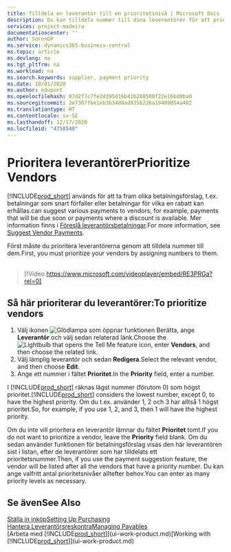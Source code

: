```yaml
---
title: Tilldela en leverantör till en prioritetsnivå | Microsoft Docs
description: Du kan tilldela nummer till dina leverantörer för att prioritera dessa och underlätta betalningsförslag i Business Central.
services: project-madeira
documentationcenter: ''
author: SorenGP
ms.service: dynamics365-business-central
ms.topic: article
ms.devlang: na
ms.tgt_pltfrm: na
ms.workload: na
ms.search.keywords: supplier, payment priority
ms.date: 10/01/2020
ms.author: edupont
ms.openlocfilehash: 87d2f7c7fe2d395d16b41b288500f22e16bd0ba0
ms.sourcegitcommit: 2e7307fbe1eb3b34d0ad9356226a19409054a402
ms.translationtype: HT
ms.contentlocale: sv-SE
ms.lasthandoff: 12/17/2020
ms.locfileid: "4758548"
---
```

# <a name="prioritize-vendors"></a><span data-ttu-id="1f1f2-103">Prioritera leverantörer</span><span class="sxs-lookup"><span data-stu-id="1f1f2-103">Prioritize Vendors</span></span>
[!INCLUDE[prod_short](includes/prod_short.md)] <span data-ttu-id="1f1f2-104">används för att ta fram olika betalningsförslag, t.ex. betalningar som snart förfaller eller betalningar för vilka en rabatt kan erhållas.</span><span class="sxs-lookup"><span data-stu-id="1f1f2-104">can suggest various payments to vendors, for example, payments that will be due soon or payments where a discount is available.</span></span> <span data-ttu-id="1f1f2-105">Mer information finns i [Föreslå leverantörsbetalningar](payables-how-suggest-vendor-payments.md).</span><span class="sxs-lookup"><span data-stu-id="1f1f2-105">For more information, see [Suggest Vendor Payments](payables-how-suggest-vendor-payments.md).</span></span>

<span data-ttu-id="1f1f2-106">Först måste du prioritera leverantörerna genom att tilldela nummer till dem.</span><span class="sxs-lookup"><span data-stu-id="1f1f2-106">First, you must prioritize your vendors by assigning numbers to them.</span></span>
<br><br>
> [!Video https://www.microsoft.com/videoplayer/embed/RE3PRGa?rel=0]

## <a name="to-prioritize-vendors"></a><span data-ttu-id="1f1f2-107">Så här prioriterar du leverantörer:</span><span class="sxs-lookup"><span data-stu-id="1f1f2-107">To prioritize vendors</span></span>
1. <span data-ttu-id="1f1f2-108">Välj ikonen ![Glödlampa som öppnar funktionen Berätta](media/ui-search/search_small.png "Berätta vad du vill göra"), ange **Leverantör** och välj sedan relaterad länk.</span><span class="sxs-lookup"><span data-stu-id="1f1f2-108">Choose the ![Lightbulb that opens the Tell Me feature](media/ui-search/search_small.png "Tell me what you want to do") icon, enter **Vendors**, and then choose the related link.</span></span>
2. <span data-ttu-id="1f1f2-109">Välj lämplig leverantör och sedan **Redigera**.</span><span class="sxs-lookup"><span data-stu-id="1f1f2-109">Select the relevant vendor, and then choose **Edit**.</span></span>
3. <span data-ttu-id="1f1f2-110">Ange ett nummer i fältet **Prioritet**.</span><span class="sxs-lookup"><span data-stu-id="1f1f2-110">In the **Priority** field, enter a number.</span></span>

<span data-ttu-id="1f1f2-111">I [!INCLUDE[prod_short](includes/prod_short.md)] räknas lägst nummer (förutom 0) som högst prioritet.</span><span class="sxs-lookup"><span data-stu-id="1f1f2-111">[!INCLUDE[prod_short](includes/prod_short.md)] considers the lowest number, except 0, to have the highest priority.</span></span> <span data-ttu-id="1f1f2-112">Om du t.ex. använder 1, 2 och 3 har alltså 1 högst prioritet.</span><span class="sxs-lookup"><span data-stu-id="1f1f2-112">So, for example, if you use 1, 2, and 3, then 1 will have the highest priority.</span></span>

<span data-ttu-id="1f1f2-113">Om du inte vill prioritera en leverantör lämnar du fältet **Prioritet** tomt.</span><span class="sxs-lookup"><span data-stu-id="1f1f2-113">If you do not want to prioritize a vendor, leave the **Priority** field blank.</span></span> <span data-ttu-id="1f1f2-114">Om du sedan använder funktionen för betalningsförslag visas den här leverantören sist i listan, efter de leverantörer som har tilldelats ett prioritetsnummer.</span><span class="sxs-lookup"><span data-stu-id="1f1f2-114">Then, if you use the payment suggestion feature, the vendor will be listed after all the vendors that have a priority number.</span></span> <span data-ttu-id="1f1f2-115">Du kan ange valfritt antal prioritetsnivåer alltefter behov.</span><span class="sxs-lookup"><span data-stu-id="1f1f2-115">You can enter as many priority levels as necessary.</span></span>

## <a name="see-also"></a><span data-ttu-id="1f1f2-116">Se även</span><span class="sxs-lookup"><span data-stu-id="1f1f2-116">See Also</span></span>
[<span data-ttu-id="1f1f2-117">Ställa in inköp</span><span class="sxs-lookup"><span data-stu-id="1f1f2-117">Setting Up Purchasing</span></span>](purchasing-setup-purchasing.md)  
[<span data-ttu-id="1f1f2-118">Hantera Leverantörsreskontra</span><span class="sxs-lookup"><span data-stu-id="1f1f2-118">Managing Payables</span></span>](payables-manage-payables.md)  
<span data-ttu-id="1f1f2-119">[Arbeta med [!INCLUDE[prod_short](includes/prod_short.md)]](ui-work-product.md)</span><span class="sxs-lookup"><span data-stu-id="1f1f2-119">[Working with [!INCLUDE[prod_short](includes/prod_short.md)]](ui-work-product.md)</span></span>
